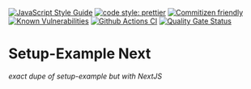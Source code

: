 [![JavaScript Style Guide](https://img.shields.io/badge/code_style-standard-brightgreen.svg)](https://standardjs.com)
[![code style: prettier](https://img.shields.io/badge/code_style-prettier-ff69b4.svg?style=flat-square)](https://github.com/prettier/prettier)
[![Commitizen friendly](https://img.shields.io/badge/commitizen-friendly-brightgreen.svg)](http://commitizen.github.io/cz-cli/)
[![Known Vulnerabilities](https://snyk.io/test/github/Loonz806/setup-example-next/badge.svg)](https://snyk.io/test/github/Loonz806/setup-example-next)
[![Github Actions CI](https://github.com/Loonz806/setup-example-next/actions/workflows/build.yml/badge.svg?branch=main)](https://github.com/Loonz806/setup-example-next/actions/workflows/build.yml)
[![Quality Gate Status](https://sonarcloud.io/api/project_badges/measure?project=Loonz806_setup-example-next&metric=alert_status)](https://sonarcloud.io/dashboard?id=Loonz806_setup-example-next)

# Setup-Example Next

_exact dupe of setup-example but with NextJS_
